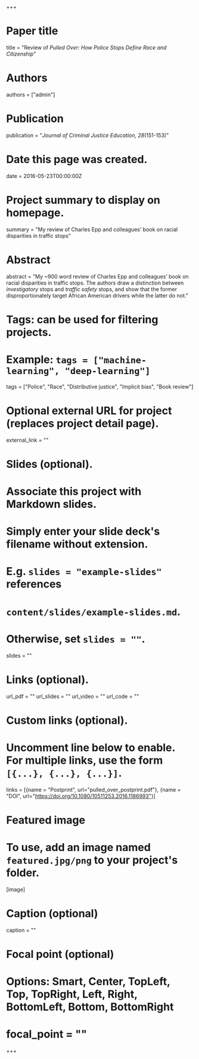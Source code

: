 +++
# Paper title
title = "Review of *Pulled Over: How Police Stops Define Race and Citizenship*"

# Authors
authors = ["admin"]

# Publication
publication = "*Journal of Criminal Justice Education, 28*(151-153)"

# Date this page was created.
date = 2016-05-23T00:00:00Z

# Project summary to display on homepage.
summary = "My review of Charles Epp and colleagues’ book on racial disparities in traffic stops"

# Abstract
abstract = "My ~900 word review of Charles Epp and colleagues’ book on racial disparities in traffic stops. The authors draw a distinction between *investigatory* stops and *traffic safety* stops, and show that the former disproportionately target African American drivers while the latter do not."

# Tags: can be used for filtering projects.
# Example: `tags = ["machine-learning", "deep-learning"]`
tags = ["Police", "Race", "Distributive justice", "Implicit bias", "Book review"]

# Optional external URL for project (replaces project detail page).
external_link = ""

# Slides (optional).
#   Associate this project with Markdown slides.
#   Simply enter your slide deck's filename without extension.
#   E.g. `slides = "example-slides"` references 
#   `content/slides/example-slides.md`.
#   Otherwise, set `slides = ""`.
slides = ""

# Links (optional).
url_pdf = ""
url_slides = ""
url_video = ""
url_code = ""

# Custom links (optional).
#   Uncomment line below to enable. For multiple links, use the form `[{...}, {...}, {...}]`.
links = [{name = "Postprint", url="pulled_over_postprint.pdf"}, {name = "DOI", url="https://doi.org/10.1080/10511253.2016.1186993"}]

# Featured image
# To use, add an image named `featured.jpg/png` to your project's folder. 
[image]
  # Caption (optional)
  caption = ""
  
  # Focal point (optional)
  # Options: Smart, Center, TopLeft, Top, TopRight, Left, Right, BottomLeft, Bottom, BottomRight
  # focal_point = ""
+++